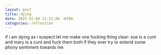 ```yaml
---
layout: post
title: dying
date: 2025-07-04 22:51:04 -0700
categories: reflection
---
```


if i am dying as i suspect let me make one fucking thing clear: sue is a cunt and mary is a cunt and fuck them both if they ever try to extend some phony sentiment towards me
